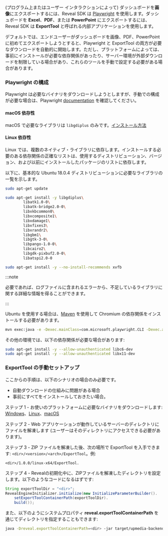  (プログラム上またはユーザー インタラクションによって) ダッシュボードを**画像**にエクスポートするには、Reveal SDK は [Playwright](https://playwright.dev/java/) を使用します。ダッシュボードを **Excel**、**PDF**、または **PowerPoint** にエクスポートするには、Reveal SDK は **ExportTool** と呼ばれる内部アプリケーションを使用します。

デフォルトでは、エンドユーザーがダッシュボードを画像、PDF、PowerPoint に初めてエクスポートしようとすると、Playwright と ExportTool の両方が必要なダウンロードを自動的に開始します。ただし、プラットフォームによっては、事前にインストールが必要な依存関係があったり、サーバー環境が外部ダウンロードを制限している場合があり、これらのツールを手動で設定する必要がある場合があります。

### Playwright の構成

Playwright は必要なバイナリをダウンロードしようとしますが、手動での構成が必要な場合は、Playwright [documentation](https://playwright.dev/java/docs/intro) を確認してください。

#### macOS 依存性

macOS で必要なライブラリは `libgdiplus` のみです。[インストール方法](https://learn.microsoft.com/th-th/dotnet/core/install/macos#libgdiplus)

#### Linux 依存性

Linux では、複数のネイティブ・ライブラリに依存します。インストールする必要のある依存関係の正確なリストは、使用するディストリビューション、バージョン、および以前にインストールしたパッケージのリストに依存します。

以下に、基本的な Ubuntu 18.0.4 ディストリビューションに必要なライブラリの一覧を示します。


```bash
sudo apt-get update

sudo apt-get install -y libgdiplus\
        libatk1.0-0\
        libatk-bridge2.0-0\
        libxkbcommon0\
        libxcomposite1\
        libxdamage1\
        libxfixes3\
        libxrandr2\
        libgbm1\
        libgtk-3-0\
        libpango-1.0-0\
        libcairo2\
        libgdk-pixbuf2.0-0\
        libatspi2.0-0    

sudo apt-get install -y --no-install-recommends xvfb 
```

:::note

必要であれば、ログファイルに含まれるエラーから、不足しているライブラリに関する詳細な情報を得ることができます。

:::

Ubuntu を使用する場合は、[Maven](https://maven.apache.org/install.html) を使用して Chromium の依存関係をインストールする必要があります。

```bash
mvn exec:java -e -Dexec.mainClass=com.microsoft.playwright.CLI -Dexec.args="install-deps chromium"
```

その他の環境では、以下の依存関係が必要な場合があります:

```bash
sudo apt-get install -y --allow-unauthenticated libc6-dev
sudo apt-get install -y --allow-unauthenticated libx11-dev
```

### ExportTool の手動セットアップ

ここからの手順は、以下のシナリオの場合のみ必要です。
- 自動ダウンロードの仕組みに問題がある場合
- 事前にすべてをインストールしておきたい場合。

ステップ 1 - お使いのプラットフォームに必要なバイナリをダウンロードします: [Windows](https://download.infragistics.com/reveal/builds/sdk/java/ExportTool/1.0.0/win-x64.zip?gasource=(direct)&gamedium=(none)&gacampaign=(not%20set)&gaterm=&gagclid=&_ga=2.151744764.435154113.1670459953-590137784.1670459953)、[Linux](https://download.infragistics.com/reveal/builds/sdk/java/ExportTool/1.0.0/linux-x64.zip?_ga=2.151744764.435154113.1670459953-590137784.1670459953)、[macOS](https://download.infragistics.com/reveal/builds/sdk/java/ExportTool/1.0.0/osx-x64.zip?_ga=2.151744764.435154113.1670459953-590137784.1670459953)

ステップ 2 - Web アプリケーションが動作しているサーバーのディレクトリにファイルを解凍します (ユーザーはそのディレクトリにアクセスできる必要があります)。

ステップ 3 - ZIP ファイルを解凍した後、次の場所で ExportTool を入手できます: `<dir>/<version>/<arch>/ExportTool`。例:

`<dir>/1.0.0/linux-x64/ExportTool.`

ステップ 4 - Revealの初期化中に、ZIPファイルを解凍したディレクトリを設定します。以下のようなコードになるはずです:

```java
String exportToolDir = "<dir>";
RevealEngineInitializer.initialize(new InitializeParameterBuilder().
    setExportToolContainerPath(exportToolDir).
    build());
```

また、以下のようにシステムプロパティ **reveal.exportToolContainerPath** を通じてディレクトリを指定することもできます:

```bash
java -Dreveal.exportToolContainerPath=<dir> -jar target/upmedia-backend-spring.war
```